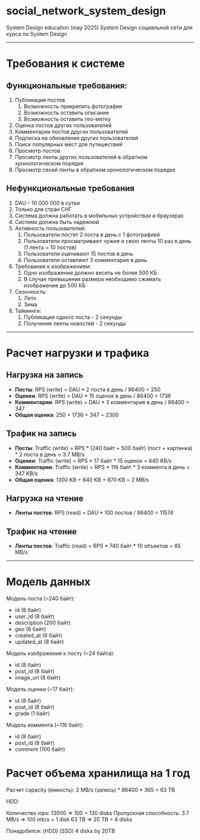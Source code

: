 # social_network_system_design
System Design education (may 2025)
System Design социальной сети для курса по System Design

---

# Требования к системе

## Функциональные требования:
1. Публикация постов
    1. Возможность прикрепить фотографии
    2. Возможность оставить описание
    3. Возможность оставить гео-метку
2. Оценка постов других пользователей
3. Комментарии постов других пользователей
4. Подписка на обновления других пользователей
5. Поиск популярных мест для путешествий
6. Просмотр постов
7. Просмотр ленты других пользователей в обратном хронологическом порядке
8. Просмотр своей ленты в обратном хронологическом порядке

## Нефункциональные требования
1. DAU – 10 000 000 в сутки
2. Только для стран СНГ
3. Система должна работать в мобильных устройствах и браузерах
4. Система должна быть надежной
5. Активность пользователей:
    1. Пользователи постят 2 поста в день с 1 фотографией
    2. Пользователи просматривают чужие и свою ленты 10 раз в день (1 лента = 10 постов)
    3. Пользователи оценивают 15 постов в день
    4. Пользователи оставляют 3 комментария в день
6. Требования к изображениям:
    1. Одно изображение должно весить не более 500 КБ
    2. В случае превышения размера необходимо сжимать изображение до 500 КБ
7. Сезонность:
    1. Лето
    2. Зима
8. Тайминги:
    1. Публикация одного поста - 2 секунды
    2. Получение ленты новостей - 2 секунды

---

# Расчет нагрузки и трафика

## Нагрузка на запись
* **Посты**: RPS (write) = DAU * 2 поста в день / 86400 = 250 
* **Оценки**: RPS (write) = DAU * 15 оценок в день / 86400 = 1736
* **Комментарии**: RPS (write) = DAU * 3 комментария в день / 86400 = 347
* **Общая оценка**: 250 + 1736 + 347 ~ 2300

## Трафик на запись
* **Посты**: Traffic (write) = RPS * (240 байт + 500 байт) (пост + картинка) * 2 поста в день = 3.7 MB/s
* **Оценки**: Traffic (write) = RPS * 17 байт * 15 оценок = 640 KB/s
* **Комментарии**: Traffic (write) = RPS * 116 байт * 3 коммента в день = 347 KB/s
* **Общая оценка**: 1300 KB + 640 KB + 870 KB ~ 2 MB/s

## Нагрузка на чтение
* **Ленты постов**: RPS (read) = DAU * 100 постов / 86400 = 11574

## Трафик на чтение
* **Ленты постов**: Traffic (read) = RPS * 740 байт * 10 объектов = 85 MB/s

---

# Модель данных

Модель поста (~240 байт):
* id (8 байт)
* user_id (8 байт)
* description (200 байт) 
* geo (8 байт) 
* created_at (8 байт)
* updated_at (8 байт)

Модель изображения к посту (~24 байта):
* id (8 байт)
* post_id (8 байт)
* image_url (8 байт)

Модель оценки (~17 байт): 
* id (8 байт)
* post_id (8 байт)
* grade (1 байт)

Модель коммента (~116 байт):
* id (8 байт)
* post_id (8 байт)
* comment (100 байт)

# Расчет объема хранилища на 1 год

Расчет capacity (емкость): 2 MB/s (запись) * 86400 * 365 = 63 TB

HDD:

Количество iops: 13000 => 100 = 130 disks
Пропускная способность: 3.7 MB/s => 100 mb/s = 1 disk
63 TB => 20 TB = 4 disks

Понадобится:
(HDD) 
(SSD) 4 disks by 20TB